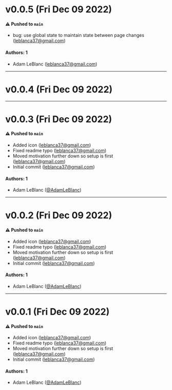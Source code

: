 # v0.0.5 (Fri Dec 09 2022)

#### ⚠️ Pushed to `main`

- bug: use global state to maintain state between page changes (leblanca37@gmail.com)

#### Authors: 1

- Adam LeBlanc (leblanca37@gmail.com)

---

# v0.0.4 (Fri Dec 09 2022)



---

# v0.0.3 (Fri Dec 09 2022)

#### ⚠️ Pushed to `main`

- Added icon (leblanca37@gmail.com)
- Fixed readme typo (leblanca37@gmail.com)
- Moved motivation further down so setup is first (leblanca37@gmail.com)
- Initial commit (leblanca37@gmail.com)

#### Authors: 1

- Adam LeBlanc ([@AdamLeBlanc](https://github.com/AdamLeBlanc))

---

# v0.0.2 (Fri Dec 09 2022)

#### ⚠️ Pushed to `main`

- Added icon (leblanca37@gmail.com)
- Fixed readme typo (leblanca37@gmail.com)
- Moved motivation further down so setup is first (leblanca37@gmail.com)
- Initial commit (leblanca37@gmail.com)

#### Authors: 1

- Adam LeBlanc ([@AdamLeBlanc](https://github.com/AdamLeBlanc))

---

# v0.0.1 (Fri Dec 09 2022)

#### ⚠️ Pushed to `main`

- Added icon (leblanca37@gmail.com)
- Fixed readme typo (leblanca37@gmail.com)
- Moved motivation further down so setup is first (leblanca37@gmail.com)
- Initial commit (leblanca37@gmail.com)

#### Authors: 1

- Adam LeBlanc ([@AdamLeBlanc](https://github.com/AdamLeBlanc))
